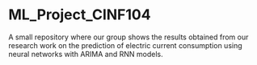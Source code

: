 # ML_Project_CINF104
A small repository where our group shows the results obtained from our research work on the prediction of electric current consumption using neural networks with ARIMA and RNN models.
